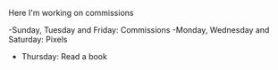 
Here I'm working on commissions

-Sunday, Tuesday and Friday: Commissions
-Monday, Wednesday and Saturday: Pixels
- Thursday: Read a book

